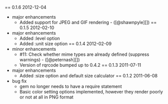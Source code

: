 == 0.1.6 2012-12-04
* major enhancements
  * Added support for JPEG and GIF rendering - ([@shawnpyle][])
== 0.1.5 2012-02-10
* major enhancements
  * Added :level option
  * Added :unit size option
== 0.1.4 2012-02-09
* minor enhancements
  * #11: Check whether mime types are already defined (suppress warnings) - ([@peternash][])
  * Version of rqrcode bumped up to 0.4.2
== 0.1.3 2011-07-11
* major enhancements
  * Added :size option and default size calculator
== 0.1.2 2011-06-08
* bug fix
  * gem no longer needs to have a require statement
  * Basic color setting options implemented, however they render poorly or not at all in PNG format
